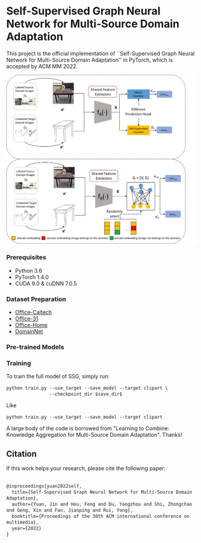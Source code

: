 # Self-Supervised Graph Neural Network for Multi-Source Domain Adaptation
This project is the official implementation of ``Self-Supervised Graph Neural Network for Multi-Source Domain Adaptation'' in PyTorch, which is accepted by ACM MM 2022.

<p align="center">
  <img src="docs/img4.jpg" /> 
</p>

### Prerequisites

* Python 3.6
* PyTorch 1.4.0  
* CUDA 9.0 & cuDNN 7.0.5

### Dataset Preparation

* [Office-Caltech](https://drive.google.com/file/d/1Q-ABkNTmw4bMJMKLsDZ0h0WtGvzlzhNc/view?usp=sharing)
* [Office-31](http://people.eecs.berkeley.edu/~jhoffman/domainadapt/)
* [Office-Home](http://hemanthdv.org/OfficeHome-Dataset/)
* [DomainNet](http://ai.bu.edu/M3SDA/)

### Pre-trained Models


### Training

To train the full model of SSG, simply run:
```
python train.py --use_target --save_model --target clipart \
                --checkpoint_dir $save_dir$
```

Like
```
python train.py --use_target --save_model --target clipart
```

A large body of the code is borrowed from "Learning to Combine: Knowledge Aggregation for Multi-Source Domain Adaptation". Thanks!


## Citation

If this work helps your research, please cite the following paper:
```

@inproceedings{yuan2022self,
  title={Self-Supervised Graph Neural Network for Multi-Source Domain Adaptation},
  author={Yuan, Jin and Hou, Feng and Du, Yangzhou and Shi, Zhongchao and Geng, Xin and Fan, Jianping and Rui, Yong},
  booktitle={Proceedings of the 30th ACM international conference on multimedia},
  year={2022}
}
```

